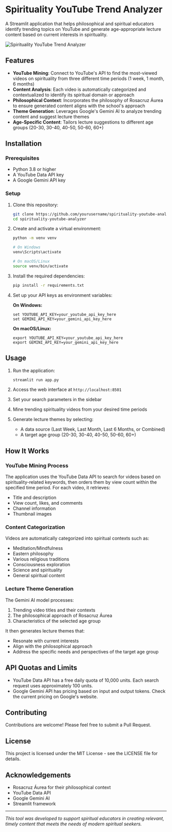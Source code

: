# Spirituality YouTube Trend Analyzer

A Streamlit application that helps philosophical and spiritual educators identify trending topics on YouTube and generate age-appropriate lecture content based on current interests in spirituality.

![Spirituality YouTube Trend Analyzer](https://i.imgur.com/placeholder.jpg)

## Features

- **YouTube Mining**: Connect to YouTube's API to find the most-viewed videos on spirituality from three different time periods (1 week, 1 month, 6 months)
- **Content Analysis**: Each video is automatically categorized and contextualized to identify its spiritual domain or approach
- **Philosophical Context**: Incorporates the philosophy of Rosacruz Áurea to ensure generated content aligns with the school's approach
- **Theme Generation**: Leverages Google's Gemini AI to analyze trending content and suggest lecture themes
- **Age-Specific Content**: Tailors lecture suggestions to different age groups (20-30, 30-40, 40-50, 50-60, 60+)

## Installation

### Prerequisites

- Python 3.8 or higher
- A YouTube Data API key
- A Google Gemini API key

### Setup

1. Clone this repository:
   ```bash
   git clone https://github.com/yourusername/spirituality-youtube-analyzer.git
   cd spirituality-youtube-analyzer
   ```

2. Create and activate a virtual environment:
   ```bash
   python -m venv venv
   
   # On Windows
   venv\Scripts\activate
   
   # On macOS/Linux
   source venv/bin/activate
   ```

3. Install the required dependencies:
   ```bash
   pip install -r requirements.txt
   ```

4. Set up your API keys as environment variables:
   
   **On Windows:**
   ```
   set YOUTUBE_API_KEY=your_youtube_api_key_here
   set GEMINI_API_KEY=your_gemini_api_key_here
   ```
   
   **On macOS/Linux:**
   ```
   export YOUTUBE_API_KEY=your_youtube_api_key_here
   export GEMINI_API_KEY=your_gemini_api_key_here
   ```

## Usage

1. Run the application:
   ```bash
   streamlit run app.py
   ```

2. Access the web interface at `http://localhost:8501`

3. Set your search parameters in the sidebar

4. Mine trending spirituality videos from your desired time periods

5. Generate lecture themes by selecting:
   - A data source (Last Week, Last Month, Last 6 Months, or Combined)
   - A target age group (20-30, 30-40, 40-50, 50-60, 60+)

## How It Works

### YouTube Mining Process

The application uses the YouTube Data API to search for videos based on spirituality-related keywords, then orders them by view count within the specified time period. For each video, it retrieves:

- Title and description
- View count, likes, and comments
- Channel information
- Thumbnail images

### Content Categorization

Videos are automatically categorized into spiritual contexts such as:
- Meditation/Mindfulness
- Eastern philosophy
- Various religious traditions
- Consciousness exploration
- Science and spirituality
- General spiritual content

### Lecture Theme Generation

The Gemini AI model processes:
1. Trending video titles and their contexts
2. The philosophical approach of Rosacruz Áurea
3. Characteristics of the selected age group

It then generates lecture themes that:
- Resonate with current interests
- Align with the philosophical approach
- Address the specific needs and perspectives of the target age group

## API Quotas and Limits

- YouTube Data API has a free daily quota of 10,000 units. Each search request uses approximately 100 units.
- Google Gemini API has pricing based on input and output tokens. Check the current pricing on Google's website.

## Contributing

Contributions are welcome! Please feel free to submit a Pull Request.

## License

This project is licensed under the MIT License - see the LICENSE file for details.

## Acknowledgements

- Rosacruz Áurea for their philosophical context
- YouTube Data API
- Google Gemini AI
- Streamlit framework

---

*This tool was developed to support spiritual educators in creating relevant, timely content that meets the needs of modern spiritual seekers.*
